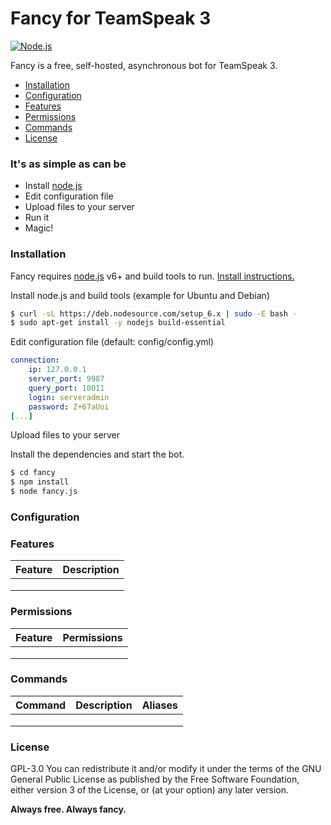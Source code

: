 # Fancy for TeamSpeak 3
[![Node.js](http://i.imgur.com/J3acu8r.png)](http://nodejs.org)

Fancy is a free, self-hosted, asynchronous bot for TeamSpeak 3.

  - [Installation](#Installation)
  - [Configuration](#Configuration)
  - [Features](#Features)
  - [Permissions](#Permissions)
  - [Commands](#Commands)
  - [License](#License)

### It's as simple as can be
  - Install [node.js]
  - Edit configuration file
  - Upload files to your server
  - Run it
  - Magic!


### Installation
Fancy requires [node.js] v6+ and build tools to run. [Install instructions.]

Install node.js and build tools (example for Ubuntu and Debian)
```sh
$ curl -sL https://deb.nodesource.com/setup_6.x | sudo -E bash -
$ sudo apt-get install -y nodejs build-essential
```
Edit configuration file (default: config/config.yml)
```yaml
connection:
    ip: 127.0.0.1
    server_port: 9987
    query_port: 10011
    login: serveradmin
    password: Z+67aUoi
[...]
```

Upload files to your server

Install the dependencies and start the bot.

```sh
$ cd fancy
$ npm install
$ node fancy.js
```

### Configuration

### Features
| Feature | Description |
|---------|-------------|
|         |             |
|         |             |
|         |             |

### Permissions
| Feature | Permissions |
|----------|:-----------:|
|          |             |
|          |             |
|          |             |

### Commands
| Command | Description | Aliases |
|---------|:-----------:|--------:|
|         |             |         |
|         |             |         |
|         |             |         |

### License
GPL-3.0
You can redistribute it and/or modify it under the terms of the GNU General Public License as published by the Free Software Foundation, either version 3 of the License, or (at your option) any later version.


**Always free. Always fancy.**


   [node.js]: <http://nodejs.org>
   [Install instructions.]: <https://nodejs.org/en/download/package-manager/>
